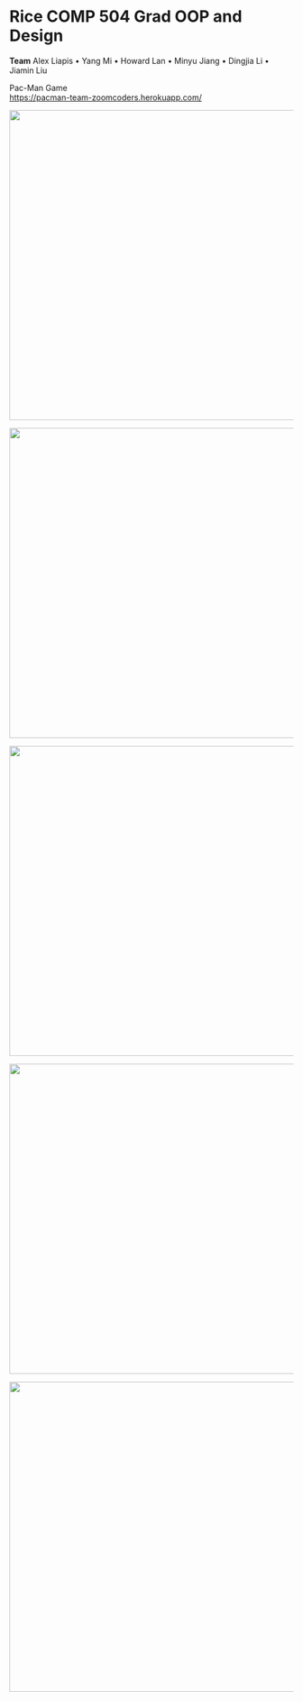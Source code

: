 # Rice COMP 504 Grad OOP and Design

**Team**
Alex Liapis • Yang Mi • Howard Lan • Minyu Jiang • Dingjia Li • Jiamin Liu  

Pac-Man Game
<br/>
https://pacman-team-zoomcoders.herokuapp.com/
<br/>  
 
<p><img src="Web Chat Application/images/pacman1.png" width="550"></p>
  
<p><img src="Web Chat Application/images/pacman2.png" width="550"></p>
  
<p><img src="Web Chat Application/images/pacman3.png" width="550"></p>
   
<p><img src="Web Chat Application/images/pacman4.png" width="550"></p>  
  
<p><img src="Web Chat Application/images/pacman5.png" width="550"></p>  
